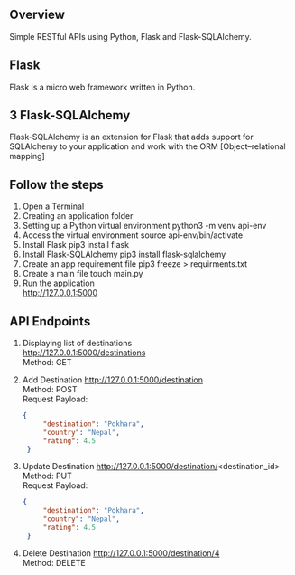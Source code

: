## Overview
Simple RESTful APIs using Python, Flask and Flask-SQLAlchemy.

## Flask
Flask is a micro web framework written in Python.

## 3 Flask-SQLAlchemy
Flask-SQLAlchemy is an extension for Flask that adds support for SQLAlchemy to your application and work with the ORM [Object–relational mapping]

## Follow the steps
1. Open a Terminal
2. Creating an application folder
3. Setting up a Python virtual environment
    python3 -m venv api-env
4. Access the virtual environment
    source api-env/bin/activate
5. Install Flask
    pip3 install flask
6. Install Flask-SQLAlchemy
    pip3 install flask-sqlalchemy
7. Create an app requirement file
    pip3 freeze > requirments.txt
8. Create a main file
    touch main.py
9. Run the application <br/>
    http://127.0.0.1:5000

## API Endpoints
1. Displaying list of destinations <br/>
   http://127.0.0.1:5000/destinations<br/>
   Method: GET
   
3. Add Destination
   http://127.0.0.1:5000/destination<br/>
   Method: POST<br/>
   Request Payload:
   ```JSON
   {
        "destination": "Pokhara",
        "country": "Nepal",
        "rating": 4.5
    }
   ```
5. Update Destination
   http://127.0.0.1:5000/destination/<destination_id><br/>
   Method: PUT<br/>
   Request Payload:
   ```JSON
   {
        "destination": "Pokhara",
        "country": "Nepal",
        "rating": 4.5
    }
   ```
7. Delete Destination
   http://127.0.0.1:5000/destination/4<br/>
   Method: DELETE
